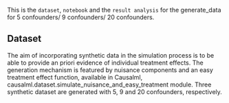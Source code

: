This is the `dataset`, `notebook` and the `result analysis` for the generate_data for 5 confounders/ 9 confounders/ 20 confounders.

## Dataset

The aim of incorporating synthetic data in the simulation process is to be able to provide an priori evidence of individual treatment effects. The generation mechanism is featured by nuisance components  and an easy treatment effect function, available in Causalml, causalml.dataset.simulate_nuisance_and_easy_treatment module. 
Three synthetic dataset are generated with 5, 9 and 20 confounders, respectively.
